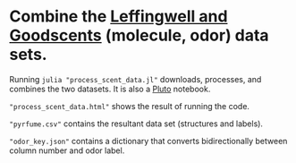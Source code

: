 # Combine the [Leffingwell and Goodscents](https://github.com/pyrfume/pyrfume-data) (molecule, odor) data sets.

Running `julia "process_scent_data.jl"` downloads, processes, and combines the two datasets.
It is also a [Pluto](https://plutojl.org/) notebook.

`"process_scent_data.html"` shows the result of running the code.

`"pyrfume.csv"` contains the resultant data set (structures and labels).

`"odor_key.json"` contains a dictionary that converts bidirectionally between column number and odor label.
